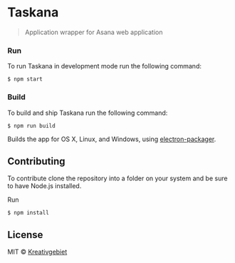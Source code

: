 # Taskana

> Application wrapper for Asana web application

### Run

To run Taskana in development mode run the following command:

```
$ npm start
```

### Build

To build and ship Taskana run the following command:

```
$ npm run build
```

Builds the app for OS X, Linux, and Windows, using [electron-packager](https://github.com/maxogden/electron-packager).

## Contributing

To contribute clone the repository into a folder on your system and be sure to have Node.js installed.

Run

```
$ npm install
```

## License

MIT © [Kreativgebiet](http://kreativgebiet.com/)
